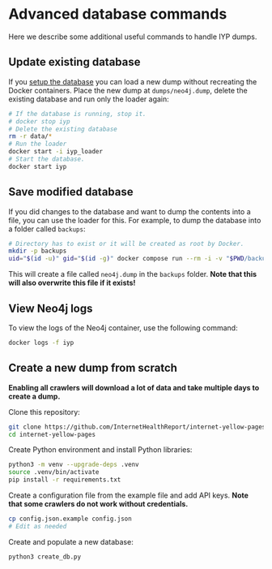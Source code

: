 # Advanced database commands

Here we describe some additional useful commands to handle IYP dumps.

## Update existing database

If you [setup the database](../README.md#set-up-iyp) you can load a new dump without
recreating the Docker containers. Place the new dump at `dumps/neo4j.dump`, delete the
existing database and run only the loader again:

```bash
# If the database is running, stop it.
# docker stop iyp
# Delete the existing database
rm -r data/*
# Run the loader
docker start -i iyp_loader
# Start the database.
docker start iyp
```

## Save modified database

If you did changes to the database and want to dump the contents into a file, you can
use the loader for this. For example, to dump the database into a folder called
`backups`:

```bash
# Directory has to exist or it will be created as root by Docker.
mkdir -p backups
uid="$(id -u)" gid="$(id -g)" docker compose run --rm -i -v "$PWD/backups:/backups" iyp_loader neo4j-admin database dump neo4j --to-path=/backups --verbose --overwrite-destination
```

This will create a file called `neo4j.dump` in the `backups` folder. **Note that this
will also overwrite this file if it exists!**

## View Neo4j logs

To view the logs of the Neo4j container, use the following command:

```bash
docker logs -f iyp
```

## Create a new dump from scratch

**Enabling all crawlers will download a lot of data and take multiple days to create a
dump.**

Clone this repository:

```bash
git clone https://github.com/InternetHealthReport/internet-yellow-pages.git
cd internet-yellow-pages
```

Create Python environment and install Python libraries:

```bash
python3 -m venv --upgrade-deps .venv
source .venv/bin/activate
pip install -r requirements.txt
```

Create a configuration file from the example file and add API keys. **Note that some
crawlers do not work without credentials.**

```bash
cp config.json.example config.json
# Edit as needed
```

Create and populate a new database:

```bash
python3 create_db.py
```

